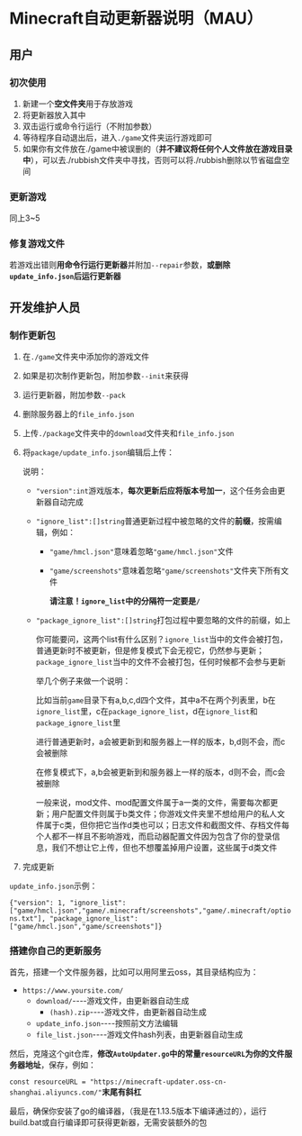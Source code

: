 # Minecraft自动更新器说明（MAU）

## 用户

### 初次使用

1. 新建一个**空文件夹**用于存放游戏
2. 将更新器放入其中
3. 双击运行或命令行运行（不附加参数）
4. 等待程序自动退出后，进入`./game`文件夹运行游戏即可
5. 如果你有文件放在./game中被误删的（**并不建议将任何个人文件放在游戏目录中**），可以去./rubbish文件夹中寻找，否则可以将./rubbish删除以节省磁盘空间

### 更新游戏

同上3~5

### 修复游戏文件

若游戏出错则**用命令行运行更新器**并附加`--repair`参数，**或删除`update_info.json`后运行更新器**

## 开发维护人员

### 制作更新包

1. 在`./game`文件夹中添加你的游戏文件

2. 如果是初次制作更新包，附加参数`--init`来获得

3. 运行更新器，附加参数`--pack`

4. 删除服务器上的`file_info.json`

5. 上传`./package`文件夹中的`download`文件夹和`file_info.json`

6. 将`package/update_info.json`编辑后上传：

   说明：

   - `"version":int`游戏版本，**每次更新后应将版本号加一**，这个任务会由更新器自动完成

   - `"ignore_list":[]string`普通更新过程中被忽略的文件的**前缀**，按需编辑，例如：
     
     - `"game/hmcl.json"`意味着忽略`"game/hmcl.json"`文件
     
     - `"game/screenshots"`意味着忽略`"game/screenshots"`文件夹下所有文件
     
       **请注意！`ignore_list`中的分隔符一定要是`/`**
     
   - `"package_ignore_list":[]string`打包过程中要忽略的文件的前缀，如上

     你可能要问，这两个list有什么区别？`ignore_list`当中的文件会被打包，普通更新时不被更新，但是修复模式下会无视它，仍然参与更新；`package_ignore_list`当中的文件不会被打包，任何时候都不会参与更新

     举几个例子来做一个说明：

     比如当前`game`目录下有a,b,c,d四个文件，其中a不在两个列表里，b在`ignore_list`里，c在`package_ignore_list`，d在`ignore_list`和`package_ignore_list`里

     进行普通更新时，a会被更新到和服务器上一样的版本，b,d则不会，而c会被删除

     在修复模式下，a,b会被更新到和服务器上一样的版本，d则不会，而c会被删除

     一般来说，mod文件、mod配置文件属于a一类的文件，需要每次都更新；用户配置文件则属于b类文件；你游戏文件夹里不想给用户的私人文件属于c类，但你把它当作d类也可以；日志文件和截图文件、存档文件每个人都不一样且不影响游戏，而启动器配置文件因为包含了你的登录信息，我们不想让它上传，但也不想覆盖掉用户设置，这些属于d类文件

     

7. 完成更新

`update_info.json`示例：

`{"version": 1, "ignore_list": ["game/hmcl.json","game/.minecraft/screenshots","game/.minecraft/options.txt"], "package_ignore_list": ["game/hmcl.json","game/screenshots"]}`

### 搭建你自己的更新服务

首先，搭建一个文件服务器，比如可以用阿里云oss，其目录结构应为：

- `https://www.yoursite.com/`
  - `download/`----游戏文件，由更新器自动生成
    - `(hash).zip`----游戏文件，由更新器自动生成
  - `update_info.json`----按照前文方法编辑
  - `file_list.json`----游戏文件hash列表，由更新器自动生成

然后，克隆这个git仓库，**修改`AutoUpdater.go`中的常量`resourceURL`为你的文件服务器地址**，保存，例如：

`const resourceURL = "https://minecraft-updater.oss-cn-shanghai.aliyuncs.com/"`**末尾有斜杠**

最后，确保你安装了go的编译器，（我是在1.13.5版本下编译通过的），运行build.bat或自行编译即可获得更新器，无需安装额外的包